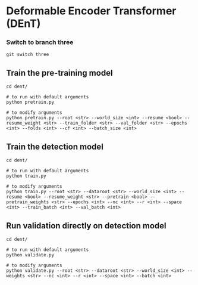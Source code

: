 # Deformable Encoder Transformer (DEnT) 

### Switch to branch three
```shell
git switch three
```
## Train the pre-training model
```shell
cd dent/

# to run with default arguments
python pretrain.py

# to modify arguments
python pretrain.py --root <str> --world_size <int> --resume <bool> --resume_weight <str> --train_folder <str> --val_folder <str> --epochs <int> --folds <int> --cf <int> --batch_size <int>
```

## Train the detection model
```shell
cd dent/

# to run with default arguments
python train.py

# to modify arguments
python train.py --root <str> --dataroot <str> --world_size <int> --resume <bool> --resume_weight <str> --pretrain <bool> --pretrain_weights <str> --epochs <int> --nc <int> --r <int> --space <int> --train_batch <int> --val_batch <int>
```

## Run validation directly on detection model
```shell
cd dent/

# to run with default arguments
python validate.py

# to modify arguments
python validate.py --root <str> --dataroot <str> --world_size <int> --weights <str> --nc <int> --r <int> --space <int> --batch <int>
```